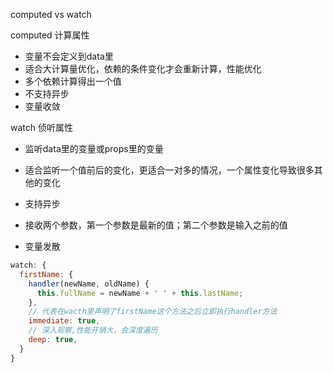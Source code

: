 computed vs watch



computed 计算属性

- 变量不会定义到data里
- 适合大计算量优化，依赖的条件变化才会重新计算，性能优化
- 多个依赖计算得出一个值
- 不支持异步
- 变量收敛



watch 侦听属性

- 监听data里的变量或props里的变量
- 适合监听一个值前后的变化，更适合一对多的情况，一个属性变化导致很多其他的变化

- 支持异步
- 接收两个参数，第一个参数是最新的值；第二个参数是输入之前的值
- 变量发散



```js
watch: {
  firstName: {
    handler(newName, oldName) {
      this.fullName = newName + ' ' + this.lastName;
    },
    // 代表在wacth里声明了firstName这个方法之后立即执行handler方法
    immediate: true,
    // 深入观察,性能开销大，会深度遍历
    deep: true,
  }
}
```

